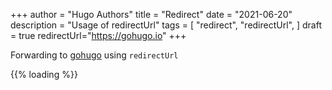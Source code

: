 +++
author = "Hugo Authors"
title = "Redirect"
date = "2021-06-20"
description = "Usage of redirectUrl"
tags = [
    "redirect", "redirectUrl",
]
draft = true
redirectUrl="https://gohugo.io"
+++

Forwarding to [gohugo](https://gohugo.io) using `redirectUrl`

{{% loading %}}
